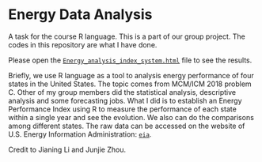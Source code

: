 # Energy Data Analysis

 A task for the course R language. This is a part of our group project. The codes in this repository are what I have done. 
 
 Please open the [`Energy_analysis_index_system.html`](https://github.com/CaptainCandy/R_energy_data_analysis/raw/master/Energy_analysis_index_system.html) file to see the results.
 
 Briefly, we use R language as a tool to analysis energy performance of four states in the United States. The topic comes from MCM/ICM 2018 problem C. Other of my group members did the statistical analysis, descriptive analysis and some forecasting jobs. What I did is to establish an Energy Performance Index using R to measure the performance of each state within a single year and see the evolution. We also can do the comparisons among different states. The raw data can be accessed on the website of U.S. Energy Information Administration: [`eia`](https://www.eia.gov/). 
 
 Credit to Jianing Li and Junjie Zhou. 

